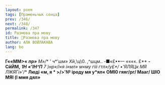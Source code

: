 ```yaml
---
layout: poem
tags: [Праменьчык сонца]
prev: /346/
next: /348/
permalink: /347
id: Размова пра мову
title: 🚧Размова пра мову
author: АЛА ВОЙЛАКАВА
lang: be
---
```



**Г««ММ>«** **_пр»_** **М*»/**
' ч*’*шм» Х*й,\ц\0. ,^шцм.. -■«£••— ««««. £**
**- СйЙМ,** **_1Н_**  **_«'ІН^П_** **7 )нр«/і«я і»мл» м«му гііі гтл»/у*£*/ •'ЯЛЯЦк МЯ ЛЖЯГі»'/**
**Люді «м, я * >/>'№ іроду мя у*ял« ОМІ0 гяяг/рг/ Мааг/ ШІО МЯІ (I ммя дял»**
